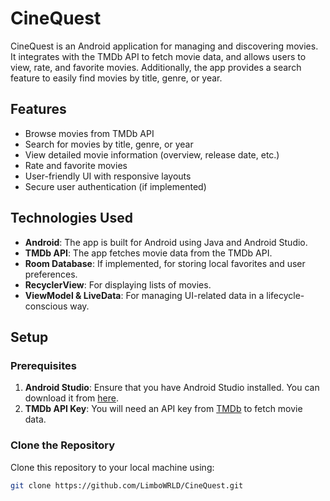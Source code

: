 # CineQuest

CineQuest is an Android application for managing and discovering movies. It integrates with the TMDb API to fetch movie data, and allows users to view, rate, and favorite movies. Additionally, the app provides a search feature to easily find movies by title, genre, or year.

## Features

- Browse movies from TMDb API
- Search for movies by title, genre, or year
- View detailed movie information (overview, release date, etc.)
- Rate and favorite movies
- User-friendly UI with responsive layouts
- Secure user authentication (if implemented)

## Technologies Used

- **Android**: The app is built for Android using Java and Android Studio.
- **TMDb API**: The app fetches movie data from the TMDb API.
- **Room Database**: If implemented, for storing local favorites and user preferences.
- **RecyclerView**: For displaying lists of movies.
- **ViewModel & LiveData**: For managing UI-related data in a lifecycle-conscious way.

## Setup

### Prerequisites

1. **Android Studio**: Ensure that you have Android Studio installed. You can download it from [here](https://developer.android.com/studio).
2. **TMDb API Key**: You will need an API key from [TMDb](https://www.themoviedb.org/documentation/api) to fetch movie data.

### Clone the Repository

Clone this repository to your local machine using:

```bash
git clone https://github.com/LimboWRLD/CineQuest.git
